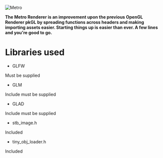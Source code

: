 ![Metro](https://cdn.discordapp.com/attachments/294228850500435969/559470813276012565/metro.png)

**The Metro Renderer is an improvement upon the previous OpenGL Renderer pkGL by spreading functions across headers and making importing assets easier. Starting things up is easier than ever. A few lines and you're good to go.**

# Libraries used
* GLFW

Must be supplied

* GLM

Include must be supplied

* GLAD

Include must be supplied

* stb_image.h

Included

* tiny_obj_loader.h

Included
